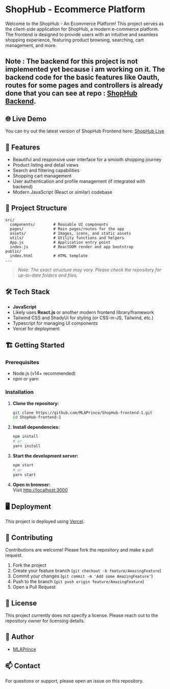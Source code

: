 # ShopHub - Ecommerce Platform

Welcome to the ShopHub - An Ecommerce Platform! This project serves as the client-side application for ShopHub, a modern e-commerce platform. The frontend is designed to provide users with an intuitive and seamless shopping experience, featuring product browsing, searching, cart management, and more.

## Note : The backend for this project is not implemented yet because i am working on it. The backend code for the basic features like Oauth, routes for some pages and controllers is already done that you can see at repo : [ShopHub Backend](https://github.com/MLAPrince/mla-e-comm-store-backend-1.git).

## 🌐 Live Demo

You can try out the latest version of ShopHub Frontend here: [ShopHub Live](https://shop-hub-frontend-1.vercel.app)

## 🚀 Features

- Beautiful and responsive user interface for a smooth shopping journey
- Product listing and detail views
- Search and filtering capabilities
- Shopping cart management
- User authentication and profile management (if integrated with backend)
- Modern JavaScript (React or similar) codebase

## 📁 Project Structure

```
src/
  components/        # Reusable UI components
  pages/             # Main pages/routes for the app
  assets/            # Images, icons, and static assets
  utils/             # Utility functions and helpers
  App.js             # Application entry point
  index.js           # ReactDOM render and app bootstrap
public/
  index.html         # HTML template
...
```

> *Note: The exact structure may vary. Please check the repository for up-to-date folders and files.*

## 🛠️ Tech Stack

- **JavaScript**
- Likely uses **React.js** or another modern frontend library/framework
- Tailwind CSS and ShadyUi for styling (or CSS-in-JS, Tailwind, etc.)
- Typescript for managing UI components
- Vercel for deployment

## 🏗️ Getting Started

### Prerequisites

- Node.js (v14+ recommended)
- npm or yarn

### Installation

1. **Clone the repository:**
   ```bash
   git clone https://github.com/MLAPrince/ShopHub-frontend-1.git
   cd ShopHub-frontend-1
   ```

2. **Install dependencies:**
   ```bash
   npm install
   # or
   yarn install
   ```

3. **Start the development server:**
   ```bash
   npm start
   # or
   yarn start
   ```

4. **Open in browser:**  
   Visit [http://localhost:3000](http://localhost:3000)

## 🖥️ Deployment

This project is deployed using [Vercel](https://shop-hub-e-comm-store.vercel.app/).

## 🤝 Contributing

Contributions are welcome! Please fork the repository and make a pull request.

1. Fork the project
2. Create your feature branch (`git checkout -b feature/AmazingFeature`)
3. Commit your changes (`git commit -m 'Add some AmazingFeature'`)
4. Push to the branch (`git push origin feature/AmazingFeature`)
5. Open a Pull Request

## 📄 License

This project currently does not specify a license. Please reach out to the repository owner for licensing details.

## 👤 Author

- [MLAPrince](https://github.com/MLAPrince)

## 📫 Contact

For questions or support, please open an issue on this repository.
